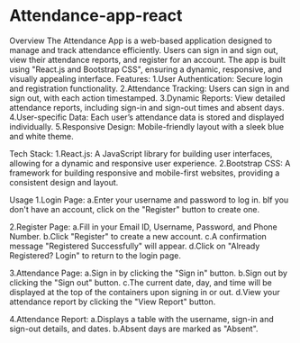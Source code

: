 # Attendance-app-react
Overview
The Attendance App is a web-based application designed to manage and track attendance efficiently. Users can sign in and sign out, view their attendance reports, and register for an account. The app is built using "React.js and Bootstrap CSS", ensuring a dynamic, responsive, and visually appealing interface.
Features:
1.User Authentication: Secure login and registration functionality.
2.Attendance Tracking: Users can sign in and sign out, with each action timestamped.
3.Dynamic Reports: View detailed attendance reports, including sign-in and sign-out times and absent days.
4.User-specific Data: Each user’s attendance data is stored and displayed individually.
5.Responsive Design: Mobile-friendly layout with a sleek blue and white theme.

Tech Stack:
1.React.js: A JavaScript library for building user interfaces, allowing for a dynamic and responsive user experience.
2.Bootstrap CSS: A framework for building responsive and mobile-first websites, providing a consistent design and layout.

Usage
1.Login Page:
a.Enter your username and password to log in.
bIf you don't have an account, click on the "Register" button to create one.

2.Register Page:
a.Fill in your Email ID, Username, Password, and Phone Number.
b.Click "Register" to create a new account.
c.A confirmation message "Registered Successfully" will appear.
d.Click on "Already Registered? Login" to return to the login page.

3.Attendance Page:
a.Sign in by clicking the "Sign in" button.
b.Sign out by clicking the "Sign out" button.
c.The current date, day, and time will be displayed at the top of the containers upon signing in or out.
d.View your attendance report by clicking the "View Report" button.

4.Attendance Report:
a.Displays a table with the username, sign-in and sign-out details, and dates.
b.Absent days are marked as "Absent".
